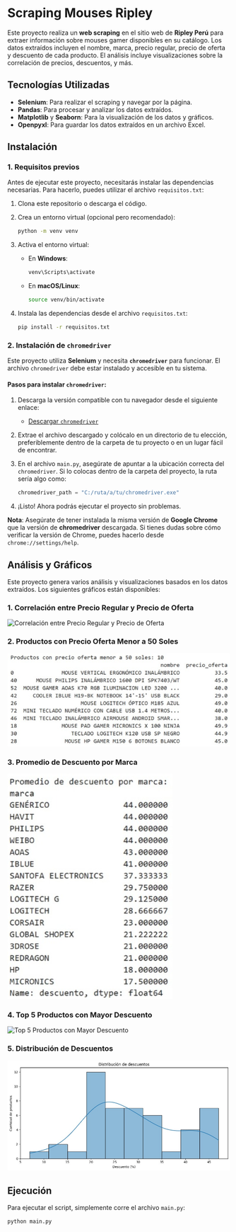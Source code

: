 # Scraping Mouses Ripley

Este proyecto realiza un **web scraping** en el sitio web de **Ripley Perú** para extraer información sobre mouses gamer disponibles en su catálogo. Los datos extraídos incluyen el nombre, marca, precio regular, precio de oferta y descuento de cada producto. El análisis incluye visualizaciones sobre la correlación de precios, descuentos, y más.

## Tecnologías Utilizadas

- **Selenium**: Para realizar el scraping y navegar por la página.
- **Pandas**: Para procesar y analizar los datos extraídos.
- **Matplotlib** y **Seaborn**: Para la visualización de los datos y gráficos.
- **Openpyxl**: Para guardar los datos extraídos en un archivo Excel.

## Instalación

### 1. Requisitos previos

Antes de ejecutar este proyecto, necesitarás instalar las dependencias necesarias. Para hacerlo, puedes utilizar el archivo `requisitos.txt`:

1. Clona este repositorio o descarga el código.

2. Crea un entorno virtual (opcional pero recomendado):

    ```bash
    python -m venv venv
    ```

3. Activa el entorno virtual:
    - En **Windows**:
      ```bash
      venv\Scripts\activate
      ```
    - En **macOS/Linux**:
      ```bash
      source venv/bin/activate
      ```

4. Instala las dependencias desde el archivo `requisitos.txt`:

    ```bash
    pip install -r requisitos.txt
    ```

### 2. Instalación de `chromedriver`

Este proyecto utiliza **Selenium** y necesita **`chromedriver`** para funcionar. El archivo `chromedriver` debe estar instalado y accesible en tu sistema.

#### Pasos para instalar `chromedriver`:

1. Descarga la versión compatible con tu navegador desde el siguiente enlace:
   - [Descargar `chromedriver`](https://sites.google.com/a/chromium.org/chromedriver/downloads)

2. Extrae el archivo descargado y colócalo en un directorio de tu elección, preferiblemente dentro de la carpeta de tu proyecto o en un lugar fácil de encontrar.

3. En el archivo `main.py`, asegúrate de apuntar a la ubicación correcta del `chromedriver`. Si lo colocas dentro de la carpeta del proyecto, la ruta sería algo como:

    ```python
    chromedriver_path = "C:/ruta/a/tu/chromedriver.exe"
    ```

4. ¡Listo! Ahora podrás ejecutar el proyecto sin problemas.

**Nota**: Asegúrate de tener instalada la misma versión de **Google Chrome** que la versión de **chromedriver** descargada. Si tienes dudas sobre cómo verificar la versión de Chrome, puedes hacerlo desde `chrome://settings/help`.

## Análisis y Gráficos

Este proyecto genera varios análisis y visualizaciones basados en los datos extraídos. Los siguientes gráficos están disponibles:

### 1. Correlación entre Precio Regular y Precio de Oferta

![Correlación entre Precio Regular y Precio de Oferta](imagenes/Correlación_entre_precio_regular_y_precio_de_oferta.jpeg)

### 2. Productos con Precio Oferta Menor a 50 Soles

![Productos con Precio Oferta Menor a 50 Soles](imagenes/Productos_con_precio_oferta_menor_a_50_soles_10.jpeg)

### 3. Promedio de Descuento por Marca

![Promedio de Descuento por Marca](imagenes/Promedio_de_descuento_por_marca.jpeg)

### 4. Top 5 Productos con Mayor Descuento

![Top 5 Productos con Mayor Descuento](imagenesTop_5_productos_con_mayor_descuento.jpeg)

### 5. Distribución de Descuentos

![Distribución de Descuentos](imagenes/Distribucion_de_descuentos.jpeg)

## Ejecución

Para ejecutar el script, simplemente corre el archivo `main.py`:

```bash
python main.py
